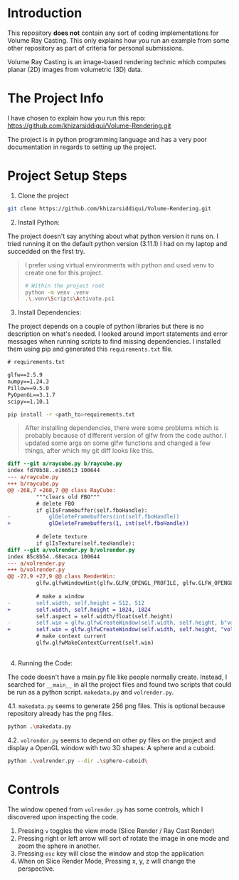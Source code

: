 # Introduction

This repository **does not** contain any sort of coding implementations for Volume Ray Casting. This only explains how you run an example from some other repository as part of criteria for personal submissions.

Volume Ray Casting is an image-based rendering technic which computes planar (2D) images from volumetric (3D) data.

# The Project Info

I have chosen to explain how you run this repo: https://github.com/khizarsiddiqui/Volume-Rendering.git

The project is in python programming language and has a very poor documentation in regards to setting up the project.

# Project Setup Steps

1. Clone the project

```bash
git clone https://github.com/khizarsiddiqui/Volume-Rendering.git
```

2. Install Python:

The project doesn't say anything about what python version it runs on. I tried running it on the default python version (3.11.1) I had on my laptop and succedded on the first try.

> I prefer using virtual environments with python and used venv to create one for this project.
> ```bash
> # Within the project root
> python -m venv .venv
> .\.venv\Scripts\Activate.ps1
> ```

3. Install Dependencies:

The project depends on a couple of python libraries but there is no description on what's needed. I looked around import statements and error messages when running scripts to find missing dependencies. I installed them using pip and generated this `requirements.txt` file.

```requirements.txt
# requirements.txt

glfw==2.5.9
numpy==1.24.3
Pillow==9.5.0
PyOpenGL==3.1.7
scipy==1.10.1
```

```bash
pip install -r <path_to>requirements.txt
```

> After installing dependencies, there were some problems which is probably because of different version of glfw from the code author.
> I updated some args on some glfw functions and changed a few things, after which my git diff looks like this.
```patch
diff --git a/raycube.py b/raycube.py
index fd70b38..e166513 100644
--- a/raycube.py
+++ b/raycube.py
@@ -268,7 +268,7 @@ class RayCube:
         """clears old FBO"""
         # delete FBO
         if glIsFramebuffer(self.fboHandle):
-            glDeleteFramebuffers(int(self.fboHandle))
+            glDeleteFramebuffers(1, int(self.fboHandle))
     
         # delete texture
         if glIsTexture(self.texHandle):
diff --git a/volrender.py b/volrender.py
index 85c8b54..68ecaca 100644
--- a/volrender.py
+++ b/volrender.py
@@ -27,9 +27,9 @@ class RenderWin:
         glfw.glfwWindowHint(glfw.GLFW_OPENGL_PROFILE, glfw.GLFW_OPENGL_CORE_PROFILE)
 
         # make a window
-        self.width, self.height = 512, 512
+        self.width, self.height = 1024, 1024
         self.aspect = self.width/float(self.height)
-        self.win = glfw.glfwCreateWindow(self.width, self.height, b"volrender")
+        self.win = glfw.glfwCreateWindow(self.width, self.height, "volrender", None, None)
         # make context current
         glfw.glfwMakeContextCurrent(self.win)
         

```

4. Running the Code:

The code doesn't have a main.py file like people normally create. Instead, I searched for `__main__` in all the project files and found two scripts that could be run as a python script. `makedata.py` and `volrender.py`.

4.1. `makedata.py` seems to generate 256 png files. This is optional because repository already has the png files.

```bash
python .\makedata.py
```

4.2. `volrender.py` seems to depend on other py files on the project and display a OpenGL window with two 3D shapes: A sphere and a cuboid.

```bash
python .\volrender.py --dir .\sphere-cuboid\
```


# Controls

The window opened from `volrender.py` has some controls, which I  discovered upon inspecting the code.

1. Pressing `v` toggles the view mode (Slice Render / Ray Cast Render)
2. Pressing right or left arrow will sort of rotate the image in one mode and zoom the sphere in another.
3. Pressing `esc` key will close the window and stop the application
4. When on Slice Render Mode, Pressing x, y, z will change the perspective.

